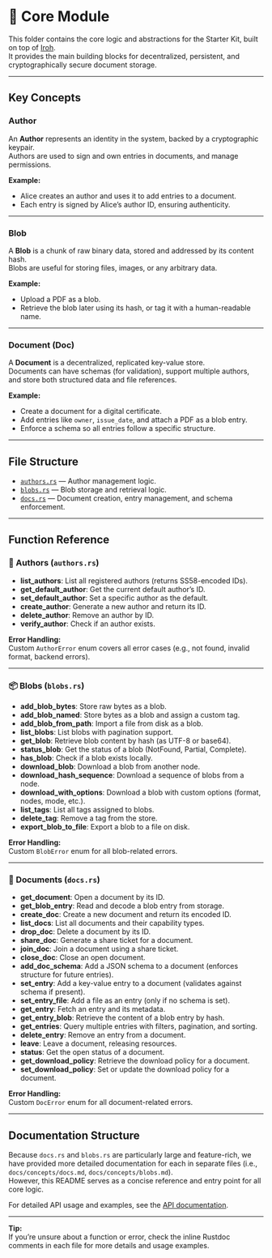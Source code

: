 # 🧩 Core Module

This folder contains the core logic and abstractions for the Starter Kit, built on top of [Iroh](https://github.com/n0-computer/iroh).  
It provides the main building blocks for decentralized, persistent, and cryptographically secure document storage.

---

## Key Concepts

### **Author**
An **Author** represents an identity in the system, backed by a cryptographic keypair.  
Authors are used to sign and own entries in documents, and manage permissions.

**Example:**  
- Alice creates an author and uses it to add entries to a document.
- Each entry is signed by Alice’s author ID, ensuring authenticity.

---

### **Blob**
A **Blob** is a chunk of raw binary data, stored and addressed by its content hash.  
Blobs are useful for storing files, images, or any arbitrary data.

**Example:**  
- Upload a PDF as a blob.
- Retrieve the blob later using its hash, or tag it with a human-readable name.

---

### **Document (Doc)**
A **Document** is a decentralized, replicated key-value store.  
Documents can have schemas (for validation), support multiple authors, and store both structured data and file references.

**Example:**  
- Create a document for a digital certificate.
- Add entries like `owner`, `issue_date`, and attach a PDF as a blob entry.
- Enforce a schema so all entries follow a specific structure.

---

## File Structure

- [`authors.rs`](./src/authors.rs) — Author management logic.
- [`blobs.rs`](./src/blobs.rs) — Blob storage and retrieval logic.
- [`docs.rs`](./src/docs.rs) — Document creation, entry management, and schema enforcement.

---

## Function Reference

### 📇 Authors (`authors.rs`)

- **list_authors**: List all registered authors (returns SS58-encoded IDs).
- **get_default_author**: Get the current default author’s ID.
- **set_default_author**: Set a specific author as the default.
- **create_author**: Generate a new author and return its ID.
- **delete_author**: Remove an author by ID.
- **verify_author**: Check if an author exists.

**Error Handling:**  
Custom `AuthorError` enum covers all error cases (e.g., not found, invalid format, backend errors).

---

### 📦 Blobs (`blobs.rs`)

- **add_blob_bytes**: Store raw bytes as a blob.
- **add_blob_named**: Store bytes as a blob and assign a custom tag.
- **add_blob_from_path**: Import a file from disk as a blob.
- **list_blobs**: List blobs with pagination support.
- **get_blob**: Retrieve blob content by hash (as UTF-8 or base64).
- **status_blob**: Get the status of a blob (NotFound, Partial, Complete).
- **has_blob**: Check if a blob exists locally.
- **download_blob**: Download a blob from another node.
- **download_hash_sequence**: Download a sequence of blobs from a node.
- **download_with_options**: Download a blob with custom options (format, nodes, mode, etc.).
- **list_tags**: List all tags assigned to blobs.
- **delete_tag**: Remove a tag from the store.
- **export_blob_to_file**: Export a blob to a file on disk.

**Error Handling:**  
Custom `BlobError` enum for all blob-related errors.

---

### 📑 Documents (`docs.rs`)

- **get_document**: Open a document by its ID.
- **get_blob_entry**: Read and decode a blob entry from storage.
- **create_doc**: Create a new document and return its encoded ID.
- **list_docs**: List all documents and their capability types.
- **drop_doc**: Delete a document by its ID.
- **share_doc**: Generate a share ticket for a document.
- **join_doc**: Join a document using a share ticket.
- **close_doc**: Close an open document.
- **add_doc_schema**: Add a JSON schema to a document (enforces structure for future entries).
- **set_entry**: Add a key-value entry to a document (validates against schema if present).
- **set_entry_file**: Add a file as an entry (only if no schema is set).
- **get_entry**: Fetch an entry and its metadata.
- **get_entry_blob**: Retrieve the content of a blob entry by hash.
- **get_entries**: Query multiple entries with filters, pagination, and sorting.
- **delete_entry**: Remove an entry from a document.
- **leave**: Leave a document, releasing resources.
- **status**: Get the open status of a document.
- **get_download_policy**: Retrieve the download policy for a document.
- **set_download_policy**: Set or update the download policy for a document.

**Error Handling:**  
Custom `DocError` enum for all document-related errors.

---

## Documentation Structure

Because `docs.rs` and `blobs.rs` are particularly large and feature-rich, we have provided more detailed documentation for each in separate files (i.e., `docs/concepts/docs.md`, `docs/concepts/blobs.md`).  
However, this README serves as a concise reference and entry point for all core logic.

For detailed API usage and examples, see the [API documentation](../docs/).

---

**Tip:**  
If you’re unsure about a function or error, check the inline Rustdoc comments in each file for more details and usage examples.